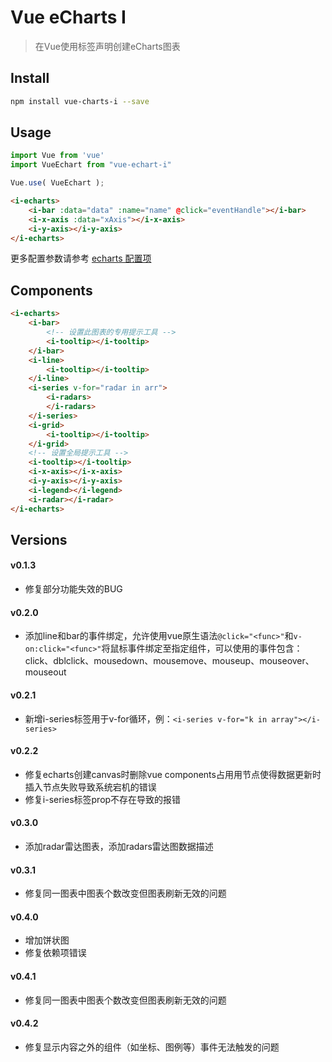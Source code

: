 # Vue eCharts I

> 在Vue使用标签声明创建eCharts图表

## Install

```bash
npm install vue-charts-i --save
```

## Usage

```js
import Vue from 'vue'
import VueEchart from "vue-echart-i"

Vue.use( VueEchart );
```

```html
<i-echarts>
    <i-bar :data="data" :name="name" @click="eventHandle"></i-bar>
    <i-x-axis :data="xAxis"></i-x-axis>
    <i-y-axis></i-y-axis>
</i-echarts>
```

更多配置参数请参考 [echarts 配置项](http://echarts.baidu.com/option.html)

## Components

```html
<i-echarts>
    <i-bar>
        <!-- 设置此图表的专用提示工具 -->
        <i-tooltip></i-tooltip>
    </i-bar>
    <i-line>
        <i-tooltip></i-tooltip>
    </i-line>
    <i-series v-for="radar in arr">
        <i-radars>
        </i-radars>
    </i-series>
    <i-grid>
        <i-tooltip></i-tooltip>
    </i-grid>
    <!-- 设置全局提示工具 -->
    <i-tooltip></i-tooltip>
    <i-x-axis></i-x-axis>
    <i-y-axis></i-y-axis>
    <i-legend></i-legend>
    <i-radar></i-radar>
</i-echarts>
```

## Versions

#### v0.1.3

- 修复部分功能失效的BUG

#### v0.2.0

- 添加line和bar的事件绑定，允许使用vue原生语法`@click="<func>"`和`v-on:click="<func>"`将鼠标事件绑定至指定组件，可以使用的事件包含：click、dblclick、mousedown、mousemove、mouseup、mouseover、mouseout

#### v0.2.1

- 新增i-series标签用于v-for循环，例：`<i-series v-for="k in array"></i-series>`

#### v0.2.2

- 修复echarts创建canvas时删除vue components占用用节点使得数据更新时插入节点失败导致系统宕机的错误
- 修复i-series标签prop不存在导致的报错

#### v0.3.0

- 添加radar雷达图表，添加radars雷达图数据描述

#### v0.3.1

- 修复同一图表中图表个数改变但图表刷新无效的问题

#### v0.4.0

- 增加饼状图
- 修复依赖项错误

#### v0.4.1

- 修复同一图表中图表个数改变但图表刷新无效的问题

#### v0.4.2

- 修复显示内容之外的组件（如坐标、图例等）事件无法触发的问题
